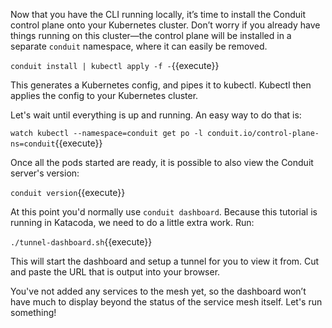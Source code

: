 Now that you have the CLI running locally, it’s time to install the Conduit control plane onto your Kubernetes cluster. Don’t worry if you already have things running on this cluster—the control plane will be installed in a separate `conduit` namespace, where it can easily be removed.

`conduit install | kubectl apply -f -`{{execute}}

This generates a Kubernetes config, and pipes it to kubectl. Kubectl then applies the config to your Kubernetes cluster.

Let's wait until everything is up and running. An easy way to do that is:

`watch kubectl --namespace=conduit get po -l conduit.io/control-plane-ns=conduit`{{execute}}

Once all the pods started are ready, it is possible to also view the Conduit server's version:

`conduit version`{{execute}}

At this point you'd normally use `conduit dashboard`. Because this tutorial is running in Katacoda, we need to do a little extra work. Run:

`./tunnel-dashboard.sh`{{execute}}

This will start the dashboard and setup a tunnel for you to view it from. Cut and paste the URL that is output into your browser.

You've not added any services to the mesh yet, so the dashboard won’t have much to display beyond the status of the service mesh itself. Let's run something!
